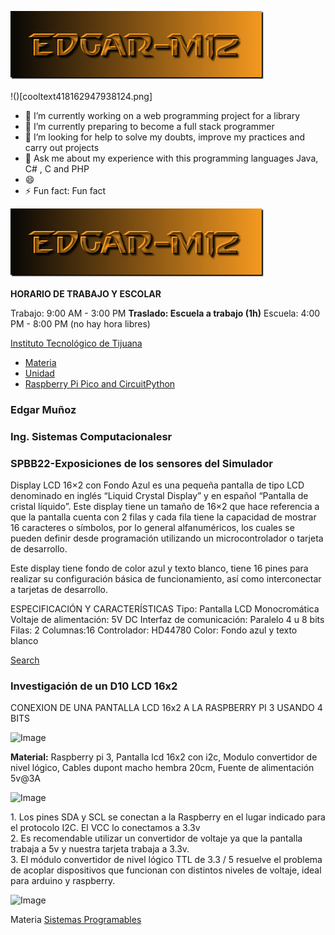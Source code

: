 ![](cooltext418162947938124.png)

!()[cooltext418162947938124.png]
 

- 🔭 I’m currently working on a web programming project for a library
- 🌱 I’m currently preparing to become a full stack programmer 
- 🤔 I’m looking for help to solve my doubts, improve my practices and carry out projects
- 💬 Ask me about my experience with this programming languages Java, C# , C and PHP 
- 😄 
- ⚡ Fun fact: Fun fact
 
![](cooltext418162947938124.png)

**HORARIO DE TRABAJO Y ESCOLAR**

Trabajo: 9:00 AM - 3:00 PM
**Traslado: Escuela a trabajo (1h)**
Escuela: 4:00 PM - 8:00 PM (no hay hora libres)



[Instituto Tecnológico de Tijuana](#)

*   [Materia](#)
*   [Unidad](#)
*   [Raspberry Pi Pico and CircuitPython](https://www.taloselectronics.com/blogs/tutoriales/como-usar-pantalla-lcd-con-i2c-con-raspberry)

### Edgar Muñoz

### Ing. Sistemas Computacionalesr

### SPBB22-Exposiciones de los sensores del Simulador

Display LCD 16×2 con Fondo Azul es una pequeña pantalla de tipo LCD denominado en inglés “Liquid Crystal Display” y en español “Pantalla de cristal líquido”. Este display tiene un tamaño de 16×2 que hace referencia a que la pantalla cuenta con 2 filas y cada fila tiene la capacidad de mostrar 16 caracteres o símbolos, por lo general alfanuméricos, los cuales se pueden definir desde programación utilizando un microcontrolador o tarjeta de desarrollo.

Este display tiene fondo de color azul y texto blanco, tiene 16 pines para realizar su configuración básica de funcionamiento, así como interconectar a tarjetas de desarrollo.

ESPECIFICACIÓN Y CARACTERÍSTICAS
Tipo: Pantalla LCD Monocromática
Voltaje de alimentación: 5V DC
Interfaz de comunicación: Paralelo 4 u 8 bits
Filas: 2
Columnas:16
Controlador: HD44780
Color: Fondo azul y texto blanco

[Search](https://palmacas.com/simulador-wokwi/)

### Investigación de un D10 LCD 16x2

  

CONEXION DE UNA PANTALLA LCD 16x2 A LA RASPBERRY PI 3 USANDO 4 BITS

![Image](https://alinos.sytes.net/raspberrypi/lcd/lcd1.png)

**Material:** Raspberry pi 3, Pantalla lcd 16x2 con i2c, Modulo convertidor de nivel lógico, Cables dupont macho hembra 20cm, Fuente de alimentación 5v@3A

![Image](https://cdn.shopify.com/s/files/1/0020/8027/6524/files/GPIO_piout_rasp_1024x1024.png?v=1597780984)

1\. Los pines SDA y SCL se conectan a la Raspberry en el lugar indicado para el protocolo I2C. El VCC lo conectamos a 3.3v  
2\. Es recomendable utilizar un convertidor de voltaje ya que la pantalla trabaja a 5v y nuestra tarjeta trabaja a 3.3v.  
3\. El módulo convertidor de nivel lógico TTL de 3.3 / 5 resuelve el problema de acoplar dispositivos que funcionan con distintos niveles de voltaje, ideal para arduino y raspberry.

![Image](https://botboss.files.wordpress.com/2015/07/lcd-16x2-conexion1.png)

Materia [Sistemas Programables](#)
